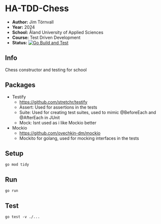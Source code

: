 # HA-TDD-Chess

- **Author:** Jim Törnvall
- **Year:** 2024
- **School:** Åland University of Applied Sciences
- **Course:** Test Driven Development
- **Status:** [![Go Build and Test](https://github.com/JimTornvall/HA-TDD-Chess/actions/workflows/go.yml/badge.svg)](https://github.com/JimTornvall/HA-TDD-Chess/actions/workflows/go.yml)

## Info

Chess constructor and testing for school

## Packages
- Testify
    - https://github.com/stretchr/testify
    - Assert: Used for assertions in the tests
    - Suite: Used for creating test suites, used to mimic @BeforeEach and @AfterEach in JUnit
    - Mock: Isnt used as i like Mockio better
- Mockio
    - https://github.com/ovechkin-dm/mockio
    - Mockito for golang, used for mocking interfaces in the tests

## Setup

```shell
go mod tidy
```

## Run

```shell
go run
```

## Test

```shell
go test -v ./...
```


